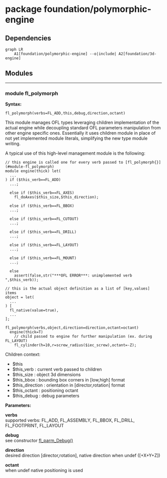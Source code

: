 # package foundation/polymorphic-engine

## Dependencies

```mermaid
graph LR
    A1[foundation/polymorphic-engine] --o|include| A2[foundation/3d-engine]
```

## Modules

---

### module fl_polymorph

__Syntax:__

    fl_polymorph(verbs=FL_ADD,this,debug,direction,octant)

This module manages OFL types leveraging children implementation of the
actual engine while decoupling standard OFL parameters manipulation from
other engine specific ones.
Essentially it uses children module in place of not yet implemented module
literals, simplifying the new type module writing.

A typical use of this high-level management module is the following:

    // this engine is called one for every verb passed to [fl_polymorph{}](#module-fl_polymorph)
    module engine(thick) let(
      ...
    ) if ($this_verb==FL_ADD)
      ...;

      else if ($this_verb==FL_AXES)
        fl_doAxes($this_size,$this_direction);

      else if ($this_verb==FL_BBOX)
      ...;

      else if ($this_verb==FL_CUTOUT)
      ...;

      else if ($this_verb==FL_DRILL)
      ...;

      else if ($this_verb==FL_LAYOUT)
      ...;

      else if ($this_verb==FL_MOUNT)
      ...;

      else
        assert(false,str("***OFL ERROR***: unimplemented verb ",$this_verb));

    // this is the actual object definition as a list of [key,values] items
    object = let(
      ...
    ) [
      fl_native(value=true),
      ...
    ];

    fl_polymorph(verbs,object,direction=direction,octant=octant)
      engine(thick=T)
        // child passed to engine for further manipulation (ex. during FL_LAYOUT)
        fl_cylinder(h=10,r=screw_radius($iec_screw),octant=-Z);

Children context:

- $this
- $this_verb       : current verb passed to children
- $this_size       : object 3d dimensions
- $this_bbox       : bounding box corners in [low,high] format
- $this_direction  : orientation in [director,rotation] format
- $this_octant     : positioning octant
- $this_debug      : debug parameters


__Parameters:__

__verbs__  
supported verbs: FL_ADD, FL_ASSEMBLY, FL_BBOX, FL_DRILL, FL_FOOTPRINT, FL_LAYOUT

__debug__  
see constructor [fl_parm_Debug()](core.md#function-fl_parm_debug)

__direction__  
desired direction [director,rotation], native direction when undef ([+X+Y+Z])

__octant__  
when undef native positioning is used


